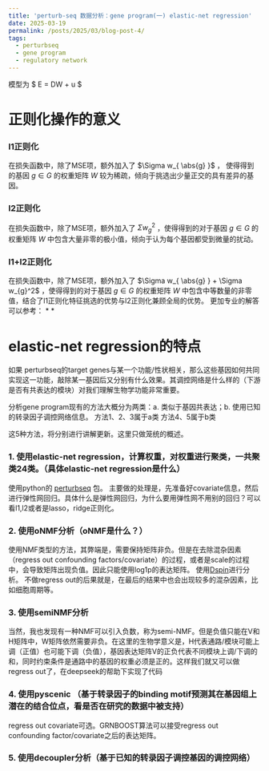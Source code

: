 ```yaml
---
title: 'perturb-seq 数据分析：gene program(一) elastic-net regression'
date: 2025-03-19
permalink: /posts/2025/03/blog-post-4/
tags:
  - perturbseq
  - gene program
  - regulatory network
---
```


模型为 $ E = DW + u $ 

# 正则化操作的意义
### l1正则化
在损失函数中，除了MSE项，额外加入了 $\Sigma w_{ \abs{g} }$ ， 使得得到的基因 $g\in G$ 的权重矩阵 $W$ 较为稀疏，倾向于挑选出少量正交的具有差异的基因。
### l2正则化
在损失函数中，除了MSE项，额外加入了 $\Sigma w_{g}^2$ ，使得得到的对于基因 $g\in G$ 的权重矩阵 $W$ 中包含大量非零的极小值，倾向于认为每个基因都受到微量的扰动。
### l1+l2正则化
在损失函数中，除了MSE项，额外加入了 $\Sigma w_{ \abs{g} } + \Sigma w_{g}^2$ ，使得得到的对于基因 $g\in G$ 的权重矩阵 $W$ 中包含中等数量的非零值，结合了l1正则化特征挑选的优势与l2正则化兼顾全局的优势。
更加专业的解答可以参考：
 * 
 * 
# elastic-net regression的特点

如果 perturbseq的target genes与某一个功能/性状相关，那么这些基因如何共同实现这一功能，敲除某一基因后又分别有什么效果。其调控网络是什么样的（下游是否有共表达的模块）对我们理解生物学功能非常重要。

分析gene program现有的方法大概分为两类：a. 类似于基因共表达；b. 使用已知的转录因子调控网络信息。
方法1、2、3属于a类
方法4、5属于b类

这5种方法，将分别进行讲解更新。这里只做笼统的概述。


### 1. 使用elastic-net regression，计算权重，对权重进行聚类，一共聚类24类。（具体elastic-net regression是什么）
使用python的 [perturbseq](https://github.com/klarman-cell-observatory/perturbseq) 包。
主要做的处理是，先准备好covariate信息，然后进行弹性网回归。具体什么是弹性网回归，为什么要用弹性网不用别的回归？可以看l1,l2或者是lasso，ridge正则化。


### 2. 使用oNMF分析（oNMF是什么？）
使用NMF类型的方法，其弊端是，需要保持矩阵非负。但是在去除混杂因素（regress out confounding factors/covariate）的过程，或者是scale的过程中，会导致矩阵出现负值。因此只能使用log1p的表达矩阵。
使用[Dspin](https://github.com/JialongJiang/DSPIN)进行分析。
不做regress out的后果就是，在最后的结果中也会出现较多的混杂因素，比如细胞周期等。


### 3. 使用semiNMF分析
当然，我也发现有一种NMF可以引入负数，称为semi-NMF。但是负值只能在V和H矩阵中，W矩阵依然需要非负。在这里的生物学意义是，H代表通路/模块可能上调（正值）也可能下调（负值），基因表达矩阵V的正负代表不同模块上调/下调的和，同时约束条件是通路中的基因的权重必须是正的。这样我们就又可以做regress out了，在deepseek的帮助下实现了代码


### 4. 使用pyscenic （基于转录因子的binding motif预测其在基因组上潜在的结合位点，看是否在研究的数据中被支持）
regress out covariate可选。GRNBOOST算法可以接受regress out confounding factor/covariate之后的表达矩阵。


### 5. 使用decoupler分析（基于已知的转录因子调控基因的调控网络）




